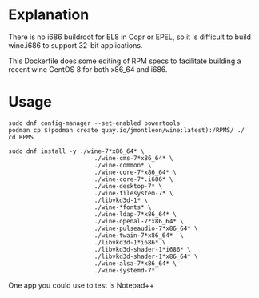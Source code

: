 # Explanation
There is no i686 buildroot for EL8 in Copr or EPEL, so it is difficult to build wine.i686 to support 32-bit applications.

This Dockerfile does some editing of RPM specs to facilitate building a recent wine CentOS 8 for both x86_64 and i686.

# Usage
`sudo dnf config-manager --set-enabled powertools`   
`podman cp $(podman create quay.io/jmontleon/wine:latest):/RPMS/ ./`  
`cd RPMS `  
```
sudo dnf install -y ./wine-7*x86_64* \
                        ./wine-cms-7*x86_64* \
                        ./wine-common* \
                        ./wine-core-7*x86_64* \
                        ./wine-core-7*.i686* \
                        ./wine-desktop-7* \
                        ./wine-filesystem-7* \
                        ./libvkd3d-1* \
                        ./wine-*fonts* \
                        ./wine-ldap-7*x86_64* \
                        ./wine-openal-7*x86_64* \
                        ./wine-pulseaudio-7*x86_64* \
                        ./wine-twain-7*x86_64*  \
                        ./libvkd3d-1*i686* \
                        ./libvkd3d-shader-1*i686* \
                        ./libvkd3d-shader-1*x86_64* \
                        ./wine-alsa-7*x86_64* \
                        ./wine-systemd-7*
```

One app you could use to test is Notepad++
